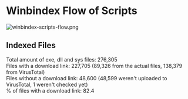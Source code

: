 # Winbindex Flow of Scripts

![winbindex-scripts-flow.png](winbindex-scripts-flow.png)

## Indexed Files

<!--FileStats-->
Total amount of exe, dll and sys files: 276,305  
Files with a download link: 227,705 (89,326 from the actual files, 138,379 from VirusTotal)  
Files without a download link: 48,600 (48,599 weren't uploaded to VirusTotal, 1 weren't checked yet)  
% of files with a download link: 82.4  
<!--/FileStats-->
